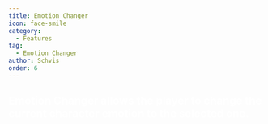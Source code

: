 ```yaml
---
title: Emotion Changer
icon: face-smile
category:
  - Features
tag:
  - Emotion Changer
author: Schvis
order: 6
---
```


## <span style='color:white;'>Emotion Changer allows the player to change the current character emotion to the selected one.</span>